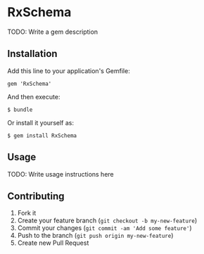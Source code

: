 # RxSchema

TODO: Write a gem description

## Installation

Add this line to your application's Gemfile:

    gem 'RxSchema'

And then execute:

    $ bundle

Or install it yourself as:

    $ gem install RxSchema

## Usage

TODO: Write usage instructions here

## Contributing

1. Fork it
2. Create your feature branch (`git checkout -b my-new-feature`)
3. Commit your changes (`git commit -am 'Add some feature'`)
4. Push to the branch (`git push origin my-new-feature`)
5. Create new Pull Request
